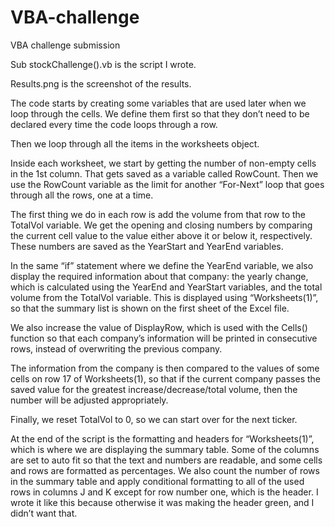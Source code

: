 # VBA-challenge

VBA challenge submission

Sub stockChallenge().vb is the script I wrote.

Results.png is the screenshot of the results.




The code starts by creating some variables that are used later when we loop through the cells. We define them first so that they don’t need to be declared every time the code loops through a row. 

Then we loop through all the items in the worksheets object. 

Inside each worksheet, we start by getting the number of non-empty cells in the 1st column. That gets saved as a variable called RowCount. Then we use the RowCount variable as the limit for another “For-Next” loop that goes through all the rows, one at a time. 

The first thing we do in each row is add the volume from that row to the TotalVol variable. We get the opening and closing numbers by comparing the current cell value to the value either above it or below it, respectively. These numbers are saved as the YearStart and YearEnd variables. 

In the same “if” statement where we define the YearEnd variable, we also display the required information about that company: the yearly change, which is calculated using the YearEnd and YearStart variables, and the total volume from the TotalVol variable. This is displayed using “Worksheets(1)”, so that the summary list is shown on the first sheet of the Excel file. 

We also increase the value of DisplayRow, which is used with the Cells() function so that each company’s information will be printed in consecutive rows, instead of overwriting the previous company. 

The information from the company is then compared to the values of some cells on row 17 of Worksheets(1), so that if the current company passes the saved value for the greatest increase/decrease/total volume, then the number will be adjusted appropriately. 

Finally, we reset TotalVol to 0, so we can start over for the next ticker. 

At the end of the script is the formatting and headers for “Worksheets(1)”, which is where we are displaying the summary table. Some of the columns are set to auto fit so that the text and numbers are readable, and some cells and rows are formatted as percentages. 
We also count the number of rows in the summary table and apply conditional formatting to all of the used rows in columns J and K except for row number one, which is the header. I wrote it like this because otherwise it was making the header green, and I didn’t want that. 
